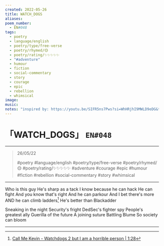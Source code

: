 ```yaml
---
created: 2022-05-26
title: WATCH_DOGS
aliases:
poem_number:
  - EN#048
tags:
  - poetry
  - language/english
  - poetry/type/free-verse
  - poetry/rhymed/🟡
  - poetry/rating/✨✨✨✨✨
  - "#adventure"
  - humour
  - fiction
  - social-commentary
  - story
  - courage
  - epic
  - rebellion
  - whimsical
image:
music:
notes: "inspired by: https://youtu.be/SIFR5ns7Pws?si=WhHRjhI9MWLD9eDG&t=88"
---
```

# 「WATCH_DOGS」 `EN#048`

---

> 26/05/22
> 
> #poetry 
> #language/english 
> #poetry/type/free-verse 
> #poetry/rhymed/🟡 
> #poetry/rating/✨✨✨✨✨ 
> #adventure #courage #epic #humour #fiction #rebellion #social-commentary #story #whimsical 

---

Who is this guy
He's sharp as a tack
I know because he can hack
He can fight
And you know that's right
And he can parkour
And I bet there's more
AND he can climb ladders[^1]
He's better than Blackadder

Sneaking in the night
Security's fright
DedSec's fighter spy
People's greatest ally
Guerilla of the future
A joining suture
Battling Blume
So society can bloom

---

[^1]: [Call Me Kevin - Watchdogs 2 but I am a horrible person | 1:28](https://youtu.be/SIFR5ns7Pws?si=WhHRjhI9MWLD9eDG&t=88)